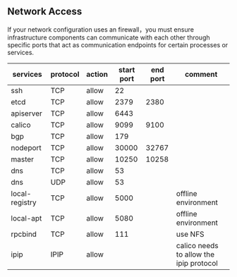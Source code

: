 Network Access
------------
If your network configuration uses an firewall，you must ensure infrastructure components can communicate with each other through specific ports that act as communication endpoints for certain processes or services.

|services|protocol|action|start port|end port|comment
|---|---|---|---|---|---|
ssh|TCP|allow|22|
etcd|TCP|allow|2379|2380|
apiserver|TCP|allow|6443|
calico|TCP|allow|9099|9100|
bgp|TCP|allow|179||
nodeport|TCP|allow|30000|32767|
master|TCP|allow|10250|10258|
dns|TCP|allow|53|
dns|UDP|allow|53|
local-registry|TCP|allow|5000||offline environment|
local-apt|TCP|allow|5080||offline environment|
rpcbind|TCP|allow|111|| use NFS
ipip|IPIP|allow| | |calico needs to allow the ipip protocol